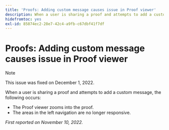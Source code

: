 ```yaml
---
title: 'Proofs: Adding custom message causes issue in Proof viewer'
description: When a user is sharing a proof and attempts to add a custom message, issues occur.
hidefromtoc: yes
exl-id: 85874ec2-28e7-42c4-a9fb-c67dbf41f7df
---
```

# Proofs: Adding custom message causes issue in Proof viewer

<!--This is on both the WF and WFP TOCs-->

>[!NOTE]
>
>This issue was fixed on December 1, 2022.

When a user is sharing a proof and attempts to add a custom message, the following occurs:

* The Proof viewer zooms into the proof.
* The areas in the left navigation are no longer responsive.

_First reported on November 10, 2022._
